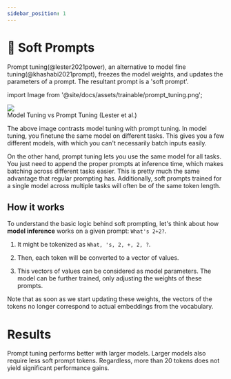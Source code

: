 ```yaml
---
sidebar_position: 1
---
```


# 🔴 Soft Prompts

Prompt tuning(@lester2021power), an alternative to model fine tuning(@khashabi2021prompt), freezes the model weights, and updates the parameters of a prompt. The resultant prompt is a 'soft prompt'.


import Image from '@site/docs/assets/trainable/prompt_tuning.png';

<div style={{textAlign: 'center'}}>
  <img src={Image} style={{width: "500px"}} />
</div>

<div style={{textAlign: 'center'}}>
Model Tuning vs Prompt Tuning (Lester et al.)
</div>

The above image contrasts model tuning with prompt tuning. 
In model tuning, you finetune the same model on different tasks. This gives you
a few different models, with which you can't necessarily batch inputs easily.

On the other hand, prompt tuning lets you use the same model for all tasks. You 
just need to append the proper prompts at inference time, which makes batching across
different tasks easier. This is pretty much the same advantage that regular prompting
has. Additionally, soft prompts trained for a single model across
multiple tasks will often be of the same token length.

## How it works

To understand the basic logic behind soft prompting, let's think about how **model inference** works
on a given prompt: `What's 2+2?`.

1) It might be tokenized as `What, 's, 2, +, 2, ?`. 

2) Then, each token will be converted to a vector of values.

3) This vectors of values can be considered as model parameters. The model can be further
trained, only adjusting the weights of these prompts.

Note that as soon as we start updating these weights, the vectors of the tokens no
longer correspond to actual embeddings from the vocabulary.

# Results 

Prompt tuning performs better with larger models. Larger models also require less
soft prompt tokens. Regardless, more than 20 tokens does not yield significant performance gains.